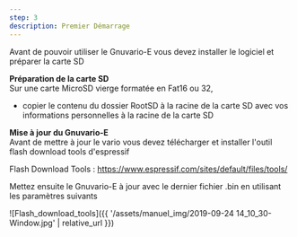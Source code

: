 ```yaml
---
step: 3
description: Premier Démarrage
---
```


Avant de pouvoir utiliser le Gnuvario-E vous devez installer le logiciel et préparer la carte SD

**Préparation de la carte SD**   
Sur une carte MicroSD vierge formatée en Fat16 ou 32,      
- copier le contenu du dossier RootSD à la racine de la carte SD avec vos informations personnelles à la racine de la carte SD    

**Mise à jour du Gnuvario-E**   
Avant de mettre à jour le vario vous devez télécharger et installer l'outil flash download tools d'espressif

Flash Download Tools : https://www.espressif.com/sites/default/files/tools/

Mettez ensuite le Gnuvario-E à jour avec le dernier fichier .bin en utilisant les paramètres suivants 

![Flash_download_tools]({{ '/assets/manuel_img/2019-09-24 14_10_30-Window.jpg' | relative_url }})

